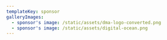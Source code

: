 ```yaml
---
templateKey: sponsor
galleryImages:
  - sponsor's image: /static/assets/dma-logo-converted.png
  - sponsor's image: /static/assets/digital-ocean.png
---
```



